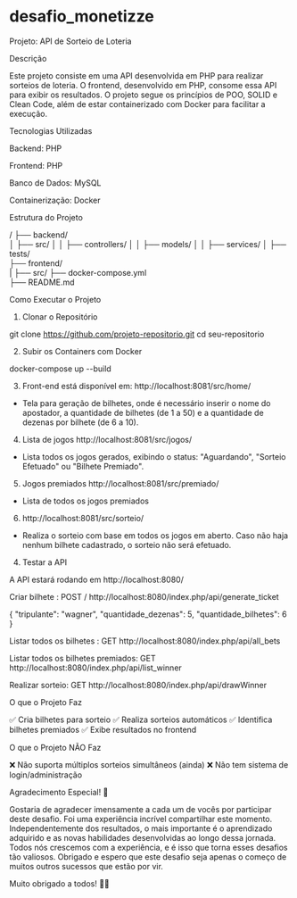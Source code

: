 # desafio_monetizze

Projeto: API de Sorteio de Loteria

Descrição

Este projeto consiste em uma API desenvolvida em PHP para realizar sorteios de loteria. O frontend, desenvolvido em PHP, consome essa API para exibir os resultados. O projeto segue os princípios de POO, SOLID e Clean Code, além de estar containerizado com Docker para facilitar a execução.

Tecnologias Utilizadas

Backend: PHP

Frontend: PHP

Banco de Dados: MySQL

Containerização: Docker

Estrutura do Projeto

/
├── backend/               
│   ├── src/
│   │   ├── controllers/
│   │   ├── models/
│   │   ├── services/
│   ├── tests/            
├── frontend/              
|   ├── src/ 
├── docker-compose.yml     
├── README.md              

Como Executar o Projeto

1. Clonar o Repositório

git clone https://github.com/projeto-repositorio.git
cd seu-repositorio

2. Subir os Containers com Docker

docker-compose up --build

3. Front-end está disponível em: http://localhost:8081/src/home/
- Tela para geração de bilhetes, onde é necessário inserir o nome do apostador, a quantidade de bilhetes (de 1 a 50) e a quantidade de dezenas por bilhete (de 6 a 10).

4.  Lista de jogos http://localhost:8081/src/jogos/
- Lista todos os jogos gerados, exibindo o status: "Aguardando", "Sorteio Efetuado" ou "Bilhete Premiado".

5. Jogos premiados http://localhost:8081/src/premiado/
- Lista de todos os jogos premiados

6.  http://localhost:8081/src/sorteio/
- Realiza o sorteio com base em todos os jogos em aberto. Caso não haja nenhum bilhete cadastrado, o sorteio não será efetuado.

4. Testar a API

A API estará rodando em http://localhost:8080/

Criar bilhete : POST / http://localhost:8080/index.php/api/generate_ticket

{
    "tripulante": "wagner",
    "quantidade_dezenas": 5,
    "quantidade_bilhetes": 6
}

Listar todos os bilhetes : GET http://localhost:8080/index.php/api/all_bets

Listar todos os bilhetes premiados: GET http://localhost:8080/index.php/api/list_winner

Realizar sorteio: GET http://localhost:8080/index.php/api/drawWinner

O que o Projeto Faz

✅ Cria bilhetes para sorteio
✅ Realiza sorteios automáticos
✅ Identifica bilhetes premiados
✅ Exibe resultados no frontend

O que o Projeto NÃO Faz

❌ Não suporta múltiplos sorteios simultâneos (ainda)
❌ Não tem sistema de login/administração

Agradecimento Especial! 🎉

Gostaria de agradecer imensamente a cada um de vocês por participar deste desafio. Foi uma experiência incrível compartilhar este momento.
Independentemente dos resultados, o mais importante é o aprendizado adquirido e as novas habilidades desenvolvidas ao longo dessa jornada. Todos nós crescemos com a experiência, e é isso que torna esses desafios tão valiosos.
Obrigado e espero que este desafio seja apenas o começo de muitos outros sucessos que estão por vir.

Muito obrigado a todos! 💪🚀

